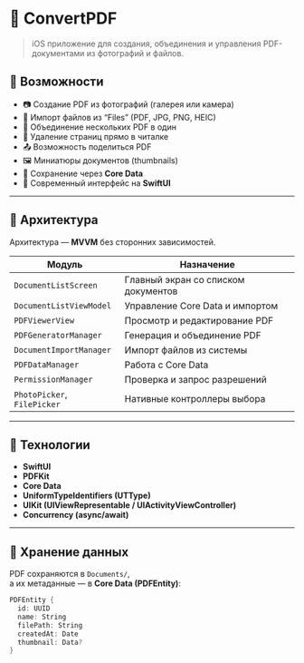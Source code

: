 # 📘 ConvertPDF  

> iOS приложение для создания, объединения и управления PDF-документами из фотографий и файлов.


## 🚀 Возможности  

- 📷 Создание PDF из фотографий (галерея или камера)  
- 📂 Импорт файлов из “Files” (PDF, JPG, PNG, HEIC)  
- 🔗 Объединение нескольких PDF в один  
- 🧾 Удаление страниц прямо в читалке  
- 📤 Возможность поделиться PDF  
- 🖼 Миниатюры документов (thumbnails)  
- 💾 Сохранение через **Core Data**  
- 🎨 Современный интерфейс на **SwiftUI**

---

## 🧠 Архитектура  

Архитектура — **MVVM** без сторонних зависимостей.  

| Модуль | Назначение |
|--------|-------------|
| `DocumentListScreen` | Главный экран со списком документов |
| `DocumentListViewModel` | Управление Core Data и импортом |
| `PDFViewerView` | Просмотр и редактирование PDF |
| `PDFGeneratorManager` | Генерация и объединение PDF |
| `DocumentImportManager` | Импорт файлов из системы |
| `PDFDataManager` | Работа с Core Data |
| `PermissionManager` | Проверка и запрос разрешений |
| `PhotoPicker`, `FilePicker` | Нативные контроллеры выбора |

---

## 🧩 Технологии  
 
- **SwiftUI**  
- **PDFKit**  
- **Core Data**  
- **UniformTypeIdentifiers (UTType)**  
- **UIKit (UIViewRepresentable / UIActivityViewController)**  
- **Concurrency (async/await)**

---

## 💾 Хранение данных  

PDF сохраняются в `Documents/`,  
а их метаданные — в **Core Data (PDFEntity)**:  

```swift
PDFEntity {
  id: UUID
  name: String
  filePath: String
  createdAt: Date
  thumbnail: Data?
}
